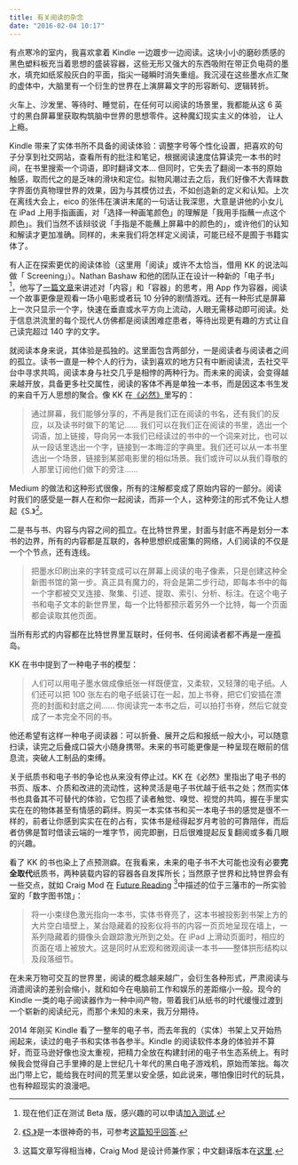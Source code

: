 ```yaml
---
title: 有关阅读的杂念
date: "2016-02-04 10:17"
---
```


有点寒冷的室内，我喜欢拿着 Kindle 一边踱步一边阅读。这块小小的磨砂质感的黑色塑料板充当着思想的盛装容器，这些无形又强大的东西吸附在带正负电荷的墨水，填充如纸浆般灰白的平面，指尖一碰瞬时消失重组。我沉浸在这些墨水点汇聚的虚体中，大脑里有一个衍生的世界在上演屏幕文字的形容断句、逻辑转折。

火车上、沙发里、等待时、睡觉前，在任何可以阅读的场景里，我都能从这 6 英寸的黑白屏幕里获取构筑脑中世界的思想零件。这种魔幻现实主义的体验， 让人上瘾。

Kindle 带来了实体书所不具备的阅读体验：调整字号等个性化设置，把喜欢的句子分享到社交网站，查看所有的批注和笔记，根据阅读速度估算读完一本书的时间，在书里搜索一个词语，即时翻译文本… 但同时，它失去了翻阅一本书的原始触感，取而代之的是乏味的滑块和定位。拟物风潮过去之后，我们好像不大青睐数字界面仿真物理世界的效果，因为与其模仿过去，不如创造新的定义和认知。上次在离线大会上，eico 的张伟在演讲末尾的一句话让我深思，大意是讲他的小女儿在 iPad 上用手指画画，对「选择一种画笔颜色」的理解是「我用手指蘸一点这个颜色」。我们当然不该辩驳说「手指是不能蘸上屏幕中的颜色的」，或许他们的认知和解读才更加准确。同样的，未来我们将怎样定义阅读，可能已经不是囿于书籍实体了。

有人正在探索更优的阅读体验（这里用「阅读」或许不太恰当，借用 KK 的说法叫做「 Screening」）。Nathan Bashaw 和他的团队正在设计一种新的「电子书」[^1]，他写了[一篇文章](https://medium.com/@nbashaw/content-and-its-container-121e78f5a2b6#.kajvhtn67)来讲述对「内容」和「容器」的思考，用 App 作为容器，阅读一个故事更像是观看一场小电影或者玩 10 分钟的剧情游戏。还有一种形式是屏幕上一次只显示一个字，快速在垂直或水平方向上流动，人眼无需移动即可阅读。处于信息洪流里的每个现代人仿佛都是阅读困难症患者，等待出现更有趣的方式让自己读完超过 140 字的文字。

就阅读本身来说，其体验是孤独的。这里面包含两部分，一是阅读者与阅读者之间的孤立。读书一直是一种个人的行为，读到喜欢的地方只有中断阅读流，去社交平台中寻求共鸣，阅读本身与社交几乎是相悖的两种行为。而未来的阅读，会变得越来越开放，具备更多社交属性，阅读的客体不再是单独一本书，而是因这本书生发的来自千万人思想的聚合。像 KK 在[《必然》](http://book.douban.com/subject/26658379/)里写的：

> 通过屏幕，我们能够分享的，不再是我们正在阅读的书名，还有我们的反应，以及读书时做下的笔记…… 我们可以在我们正在阅读的书里，选出一个词语，加上链接，导向另一本我们已经读过的书中的一个词来对比，也可以从一段话里选出一个字，链接到一本晦涩的字典里。我们还可以从一本书里选出一个场景，链接到某部电影里的相似场景。我们或许可以从我们尊敬的人那里订阅他们做下的旁注……

Medium 的做法和这种形式很像，所有的注解都变成了原始内容的一部分。阅读时我们的感受是一群人在和你一起阅读，而非一个人，这种旁注的形式不免让人想起《S.》[^2]。

二是书与书、内容与内容之间的孤立。在比特世界里，封面与封底不再是划分一本书的边界，所有的内容都是互联的，各种思想织成密集的网络，人们阅读的不仅是一个个节点，还有连线。

> 把墨水印刷出来的字转变成可以在屏幕上阅读的电子像素，只是创建这种全新图书馆的第一步。真正具有魔力的，将会是第二步行动，即每本书中的每一个字都被交叉连接、聚集、引述、提取、索引、分析、标注。在这个电子书和电子文本的新世界里，每一个比特都预示着另外一个比特，每一个页面都会读取其他页面。

当所有形式的内容都在比特世界里互联时，任何书、任何阅读者都不再是一座孤岛。

KK 在书中提到了一种电子书的模型：

> 人们可以用电子墨水做成像纸张一样既便宜，又柔软，又轻薄的电子纸。人们还可以把 100 张左右的电子纸装订在一起，加上书脊，把它们安插在漂亮的封面和封底之间…… 你阅读完一本书之后，可以拍打书脊，然后它就变成了一本完全不同的书。

他还希望有这样一种电子阅读器：可以折叠、展开之后和报纸一般大小，可以随意扫读，读完之后叠成口袋大小随身携带。未来的书可能更像是一种呈现在眼前的信息流，突破人工制品的束缚。

关于纸质书和电子书的争论也从来没有停止过。KK 在《必然》里指出了电子书的书页、版本、介质和改进的流动性，这种灵活是电子书优越于纸书之处；然而实体书也具备其不可替代的体验，它包揽了读者触觉、嗅觉、视觉的共鸣，握在手里实实在在的物体甚至有情感的羁绊。购买一本实体书和买一本电子书的感觉是很不一样的，前者让你感到实实在在的占有，实体书是经得起岁月考验的可靠陪伴，而后者仿佛是暂时借读云端的一堆字节，阅完即删，日后很难提起反复翻阅或多看几眼的兴趣。

看了 KK 的书也染上了点预测癖。在我看来，未来的电子书不大可能也没有必要**完全取代**纸质书，两种装载内容的容器各自发挥所长；当然原子世界和比特世界会有一些交点，就如 Craig Mod 在 [Future Reading](https://aeon.co/essays/stagnant-and-dull-can-digital-books-ever-replace-print) [^3]中描述的位于三藩市的一所实验室的「数字图书馆」：

> 将一小束绿色激光指向一本书，实体书脊亮了，这本书被投影到书架上方的大片空白墙壁上，某台隐藏着的投影仪将书的内容一页页地呈现在墙上，一系列隐藏着的摄像头会跟踪激光所到之处。在 iPad 上滑动页面时，相应的页面在墙上被放大。这是同时从宏观和微观阅读一本书——整体拱形结构以及段落细节。

在未来万物可交互的世界里，阅读的概念越来越广，会衍生各种形式，严肃阅读与消遣阅读的差别会缩小，就和如今在电脑前工作和娱乐的差距缩小一般。现今的 Kindle 一类的电子阅读器作为一种中间产物，带着我们从纸书的时代缓慢过渡到一个崭新的阅读纪元，而那个未知的未来，我万分期待。

2014 年刚买 Kindle 看了一整年的电子书，而去年我的（实体）书架上又开始热闹起来，读过的电子书和实体书各参半。Kindle 的阅读软件本身的体验并不算好，而亚马逊好像也没太重视，把精力全放在构建封闭的电子书生态系统上。有时候我会觉得自己手里捧的是上世纪几十年代的黑白电子游戏机，原始而笨拙。每次出门带上它，能给我在时间的荒芜里以安全感，如此说来，哪怕像旧时代的玩具，也有种超现实的浪漫吧。

[^1]: 现在他们正在测试 Beta 版，感兴趣的可以申请[加入测试](http://hardbound.co/beta/).
[^2]: [《S.》](http://book.douban.com/subject/24538213/)是一本很神奇的书，可参考[这篇知乎回答](https://www.zhihu.com/question/33555626/answer/61309691).
[^3]: 这篇文章写得相当棒，Craig Mod 是设计师兼作家；中文翻译版本在[这里](http://www.almosthuman.cn/2015/11/24/mztow/).
